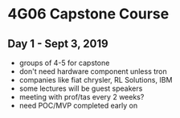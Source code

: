 # 4G06 Capstone Course

## Day 1 - Sept 3, 2019
- groups of 4-5 for capstone
- don't need hardware component unless tron
- companies like fiat chrysler, RL Solutions, IBM
- some lectures will be guest speakers
- meeting with prof/tas every 2 weeks?
- need POC/MVP completed early on